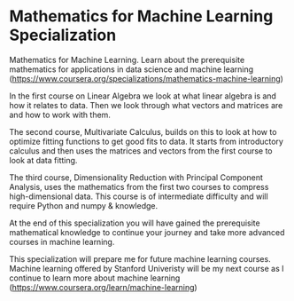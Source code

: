 # Mathematics for Machine Learning Specialization

Mathematics for Machine Learning. Learn about the prerequisite mathematics for applications in data science and machine learning (https://www.coursera.org/specializations/mathematics-machine-learning) 

In the first course on Linear Algebra we look at what linear algebra is and how it relates to data. Then we look through what vectors and matrices are and how to work with them.

The second course, Multivariate Calculus, builds on this to look at how to optimize fitting functions to get good fits to data. It starts from introductory calculus and then uses the matrices and vectors from the first course to look at data fitting.

The third course, Dimensionality Reduction with Principal Component Analysis, uses the mathematics from the first two courses to compress high-dimensional data. This course is of intermediate difficulty and will require Python and numpy &  knowledge.

At the end of this specialization you will have gained the prerequisite mathematical knowledge to continue your journey and take more advanced courses in machine learning.

This specialization will prepare me for future machine learning courses. Machine learning offered by Stanford Univeristy will be my next course as I continue to learn more about machine learning (https://www.coursera.org/learn/machine-learning)
